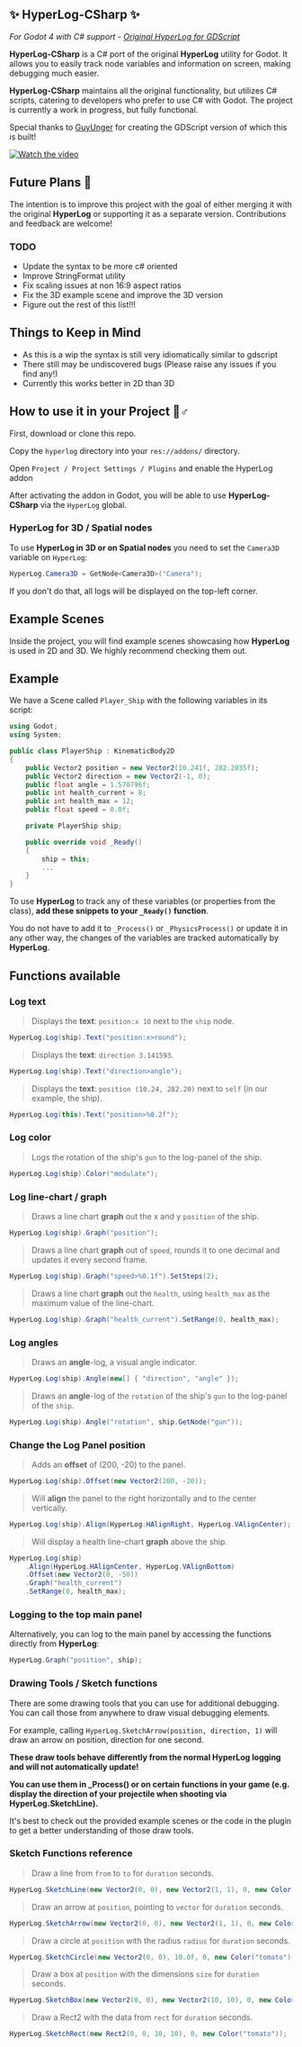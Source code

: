 ## ✨ HyperLog-CSharp ✨

_For Godot 4 with C# support - [Original HyperLog for GDScript](https://github.com/GuyUnger/HyperLog)_

**HyperLog-CSharp** is a C# port of the original **HyperLog** utility for Godot. It allows you to easily track node variables and information on screen, making debugging much easier.

**HyperLog-CSharp** maintains all the original functionality, but utilizes C# scripts, catering to developers who prefer to use C# with Godot. The project is currently a work in progress, but fully functional.

Special thanks to [GuyUnger](https://github.com/GuyUnger) for creating the GDScript version of which this is built!

[![Watch the video](https://img.youtube.com/vi/tZ3UGLp86l8/hqdefault.jpg)](https://youtu.be/tZ3UGLp86l8)

## Future Plans 🚀

The intention is to improve this project with the goal of either merging it with the original **HyperLog** or supporting it as a separate version. Contributions and feedback are welcome!

### TODO
- Update the syntax to be more c# oriented
- Improve StringFormat utility
- Fix scaling issues at non 16:9 aspect ratios
- Fix the 3D example scene and improve the 3D version
- Figure out the rest of this list!!!

## Things to Keep in Mind

- As this is a wip the syntax is still very idiomatically similar to gdscript
- There still may be undiscovered bugs (Please raise any issues if you find any!)
- Currently this works better in 2D than 3D

## How to use it in your Project 🤷♂️

First, download or clone this repo.

Copy the `hyperlog` directory into your `res://addons/` directory.

Open `Project / Project Settings / Plugins` and enable the HyperLog addon

After activating the addon in Godot, you will be able to use **HyperLog-CSharp** via the `HyperLog` global.

### HyperLog for 3D / Spatial nodes

To use **HyperLog in 3D or on Spatial nodes** you need to set the `Camera3D` variable on `HyperLog`:

```csharp
HyperLog.Camera3D = GetNode<Camera3D>("Camera");
```

If you don't do that, all logs will be displayed on the top-left corner.

## Example Scenes

Inside the project, you will find example scenes showcasing how **HyperLog** is used in 2D and 3D. We highly recommend checking them out.

## Example

We have a Scene called `Player_Ship` with the following variables in its script:

```csharp
using Godot;
using System;

public class PlayerShip : KinematicBody2D
{
    public Vector2 position = new Vector2(10.241f, 282.2035f);
    public Vector2 direction = new Vector2(-1, 0);
    public float angle = 1.570796f;
    public int health_current = 8;
    public int health_max = 12;
    public float speed = 0.0f;

    private PlayerShip ship;

    public override void _Ready()
    {
        ship = this;
        ...
    }
}
```

To use **HyperLog** to track any of these variables (or properties from the class), **add these snippets to your `_Ready()` function**.

You do not have to add it to `_Process()` or `_PhysicsProcess()` or update it in any other way, the changes of the variables are tracked automatically by **HyperLog**.

## Functions available

### Log text

> Displays the **text**: `position:x 10` next to the `ship` node.

```csharp
HyperLog.Log(ship).Text("position:x>round");
```

> Displays the **text**: `direction 3.141593`.

```csharp
HyperLog.Log(ship).Text("direction>angle");
```

> Displays the **text**: `position (10.24, 282.20)` next to `self` (in our example, the ship).

```csharp
HyperLog.Log(this).Text("position>%0.2f");
```

### Log color

> Logs the rotation of the ship's `gun` to the log-panel of the ship.

```csharp
HyperLog.Log(ship).Color("modulate");
```

### Log line-chart / graph

> Draws a line chart **graph** out the x and y `position` of the ship.

```csharp
HyperLog.Log(ship).Graph("position");
```

> Draws a line chart **graph** out of `speed`, rounds it to one decimal and updates it every second frame.

```csharp
HyperLog.Log(ship).Graph("speed>%0.1f").SetSteps(2);
```

> Draws a line chart **graph** out the `health`, using `health_max` as the maximum value of the line-chart.

```csharp
HyperLog.Log(ship).Graph("health_current").SetRange(0, health_max);
```

### Log angles

> Draws an **angle**\-log, a visual angle indicator.

```csharp
HyperLog.Log(ship).Angle(new[] { "direction", "angle" });
```

> Draws an **angle**\-log of the `rotation` of the ship's `gun` to the log-panel of the `ship`.

```csharp
HyperLog.Log(ship).Angle("rotation", ship.GetNode("gun"));
```

### Change the Log Panel position

> Adds an **offset** of (200, -20) to the panel.

```csharp
HyperLog.Log(ship).Offset(new Vector2(200, -20));
```

> Will **align** the panel to the right horizontally and to the center vertically.

```csharp
HyperLog.Log(ship).Align(HyperLog.HAlignRight, HyperLog.VAlignCenter);
```

> Will display a health line-chart **graph** above the ship.

```csharp
HyperLog.Log(ship)
    .Align(HyperLog.HAlignCenter, HyperLog.VAlignBottom)
    .Offset(new Vector2(0, -50))
    .Graph("health_current")
    .SetRange(0, health_max);
```

### Logging to the top main panel

Alternatively, you can log to the main panel by accessing the functions directly from **HyperLog**:

```csharp
HyperLog.Graph("position", ship);
```

### Drawing Tools / Sketch functions

There are some drawing tools that you can use for additional debugging. You can call those from anywhere to draw visual debugging elements.

For example, calling `HyperLog.SketchArrow(position, direction, 1)` will draw an arrow on position, direction for one second.

**These draw tools behave differently from the normal HyperLog logging and will not automatically update!**

**You can use them in \_Process() or on certain functions in your game (e.g. display the direction of your projectile when shooting via HyperLog.SketchLine).**

It's best to check out the provided example scenes or the code in the plugin to get a better understanding of those draw tools.

### Sketch Functions reference

> Draw a line from `from` to `to` for `duration` seconds.

```csharp
HyperLog.SketchLine(new Vector2(0, 0), new Vector2(1, 1), 0, new Color("tomato"));
```

> Draw an arrow at `position`, pointing to `vector` for `duration` seconds.

```csharp
HyperLog.SketchArrow(new Vector2(0, 0), new Vector2(1, 1), 0, new Color("tomato"));
```

> Draw a circle at `position` with the radius `radius` for `duration` seconds.

```csharp
HyperLog.SketchCircle(new Vector2(0, 0), 10.0f, 0, new Color("tomato"));
```

> Draw a box at `position` with the dimensions `size` for `duration` seconds.

```csharp
HyperLog.SketchBox(new Vector2(0, 0), new Vector2(10, 10), 0, new Color("tomato"));
```

> Draw a Rect2 with the data from `rect` for `duration` seconds.

```csharp
HyperLog.SketchRect(new Rect2(0, 0, 10, 10), 0, new Color("tomato"));
```
